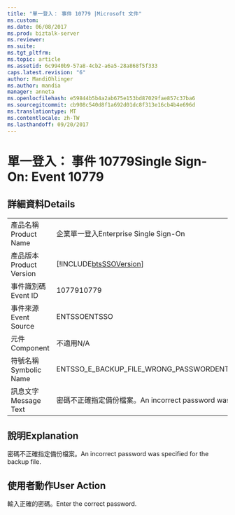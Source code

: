 ```yaml
---
title: "單一登入： 事件 10779 |Microsoft 文件"
ms.custom: 
ms.date: 06/08/2017
ms.prod: biztalk-server
ms.reviewer: 
ms.suite: 
ms.tgt_pltfrm: 
ms.topic: article
ms.assetid: 6c9940b9-57a8-4cb2-a6a5-28a868f5f333
caps.latest.revision: "6"
author: MandiOhlinger
ms.author: mandia
manager: anneta
ms.openlocfilehash: e59844b5b4a2ab675e153bd87029fae857c37ba6
ms.sourcegitcommit: cb908c540d8f1a692d01dc8f313e16cb4b4e696d
ms.translationtype: MT
ms.contentlocale: zh-TW
ms.lasthandoff: 09/20/2017
---
```

# <a name="single-sign-on-event-10779"></a><span data-ttu-id="64f76-102">單一登入： 事件 10779</span><span class="sxs-lookup"><span data-stu-id="64f76-102">Single Sign-On: Event 10779</span></span>
## <a name="details"></a><span data-ttu-id="64f76-103">詳細資料</span><span class="sxs-lookup"><span data-stu-id="64f76-103">Details</span></span>  
  
|||  
|-|-|  
|<span data-ttu-id="64f76-104">產品名稱</span><span class="sxs-lookup"><span data-stu-id="64f76-104">Product Name</span></span>|<span data-ttu-id="64f76-105">企業單一登入</span><span class="sxs-lookup"><span data-stu-id="64f76-105">Enterprise Single Sign-On</span></span>|  
|<span data-ttu-id="64f76-106">產品版本</span><span class="sxs-lookup"><span data-stu-id="64f76-106">Product Version</span></span>|[!INCLUDE[btsSSOVersion](../includes/btsssoversion-md.md)]|  
|<span data-ttu-id="64f76-107">事件識別碼</span><span class="sxs-lookup"><span data-stu-id="64f76-107">Event ID</span></span>|<span data-ttu-id="64f76-108">10779</span><span class="sxs-lookup"><span data-stu-id="64f76-108">10779</span></span>|  
|<span data-ttu-id="64f76-109">事件來源</span><span class="sxs-lookup"><span data-stu-id="64f76-109">Event Source</span></span>|<span data-ttu-id="64f76-110">ENTSSO</span><span class="sxs-lookup"><span data-stu-id="64f76-110">ENTSSO</span></span>|  
|<span data-ttu-id="64f76-111">元件</span><span class="sxs-lookup"><span data-stu-id="64f76-111">Component</span></span>|<span data-ttu-id="64f76-112">不適用</span><span class="sxs-lookup"><span data-stu-id="64f76-112">N/A</span></span>|  
|<span data-ttu-id="64f76-113">符號名稱</span><span class="sxs-lookup"><span data-stu-id="64f76-113">Symbolic Name</span></span>|<span data-ttu-id="64f76-114">ENTSSO_E_BACKUP_FILE_WRONG_PASSWORD</span><span class="sxs-lookup"><span data-stu-id="64f76-114">ENTSSO_E_BACKUP_FILE_WRONG_PASSWORD</span></span>|  
|<span data-ttu-id="64f76-115">訊息文字</span><span class="sxs-lookup"><span data-stu-id="64f76-115">Message Text</span></span>|<span data-ttu-id="64f76-116">密碼不正確指定備份檔案。</span><span class="sxs-lookup"><span data-stu-id="64f76-116">An incorrect password was specified for the backup file.</span></span>|  
  
## <a name="explanation"></a><span data-ttu-id="64f76-117">說明</span><span class="sxs-lookup"><span data-stu-id="64f76-117">Explanation</span></span>  
 <span data-ttu-id="64f76-118">密碼不正確指定備份檔案。</span><span class="sxs-lookup"><span data-stu-id="64f76-118">An incorrect password was specified for the backup file.</span></span>  
  
## <a name="user-action"></a><span data-ttu-id="64f76-119">使用者動作</span><span class="sxs-lookup"><span data-stu-id="64f76-119">User Action</span></span>  
 <span data-ttu-id="64f76-120">輸入正確的密碼。</span><span class="sxs-lookup"><span data-stu-id="64f76-120">Enter the correct password.</span></span>